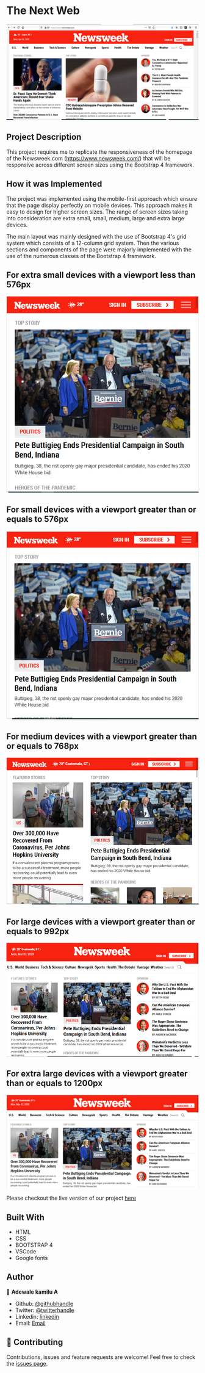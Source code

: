 # The Next Web

![screenshot](images/original-screenshort.PNG)

## Project Description

This project requires me to replicate the responsiveness of the homepage of the Newsweek.com (https://www.newsweek.com/) that will be responsive across different screen sizes using the Bootstrap 4 framework.

## How it was Implemented

The project was implemented using the mobile-first approach which ensure that the page display perfectly on mobile devices. This approach makes it easy to design for higher screen sizes. The range of screen sizes taking into consideration are extra small, small, medium, large and extra large devices.

The main layout was mainly designed with the use of Bootstrap 4's grid system which consists of a 12-column grid system. Then the various sections and components of the page were majorly implemented  with the use of the numerous classes of the Bootstrap 4 framework.

## For extra small devices with a viewport less than 576px

![screenshot](images/extra-small.PNG)

## For small devices with a viewport greater than or equals to 576px

![screenshot](images/small.PNG)

## For medium devices with a viewport greater than or equals to 768px

![screenshot](images/medium.PNG)

## For large devices with a viewport greater than or equals to 992px

![screenshot](images/large.PNG)

## For extra large devices with a viewport greater than or equals to 1200px

![screenshot](images/extra-large.PNG)

Please checkout the live version of our project [here](https://raw.githack.com/adewaleK/newsweek/responsive-bootstrap/index.html)

## Built With

* HTML
* CSS
* BOOTSTRAP 4
* VSCode
* Google fonts

## Author

👤 **Adewale kamilu A**  
* Github: [@githubhandle](https://github.com/adewaleK)
* Twitter: [@twitterhandle](https://twitter.com/twitterhandle)
* Linkedin: [linkedin](https://linkedin.com/linkedinhandle)
* Email: [Email](devkamilnaija@gmail.com)

## 🤝 Contributing

Contributions, issues and feature requests are welcome!
Feel free to check the [issues page](issues/).
